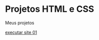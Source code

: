# Projetos HTML e CSS
 Meus projetos

 <a href="https://matheusdev1998.github.io/Projetos-HTML-e-CSS/Site-sobre-HTML-e-CSS/index.html"> executar site 01